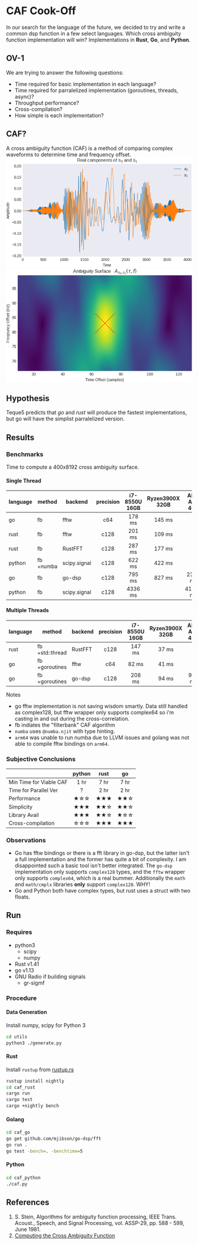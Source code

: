 # CAF Cook-Off
In our search for the language of the future, we decided to try and write a common dsp function in a few select languages. Which cross ambiguity function implementation will win? Implementations in **Rust**, **Go**, and **Python**.

## OV-1
We are trying to answer the following questions:
* Time required for basic implementation in each language?
* Time required for parralelized implementation (goroutines, threads, async)?
* Throughput performance?
* Cross-compilation?
* How simple is each implementation?

## CAF?
A cross ambiguity function (CAF) is a method of comparing complex waveforms to determine time and frequency offset.
![Signals Under Test](/docs/s0s1-time.png)
![CAF Surface](/docs/s0s1-caf.png)

## Hypothesis
Teque5 predicts that *go* and *rust* will produce the fastest implementations, but go will have the simplist parralelized version.

## Results
### Benchmarks
Time to compute a 400x8192 cross ambiguity surface.
#### Single Thread
| language | method          | backend      | precision | i7-8550U 16GB | Ryzen3900X 32GB | ARM A57 4GB |
|----------|-----------------|--------------|:---------:|:-------------:|:---------------:|:-----------:|
| go       | fb              | fftw         |     c64   |     178 ms    |      145 ms     |      -      |
| rust     | fb              | fftw         |    c128   |     201 ms    |      109 ms     |      -      |
| rust     | fb              | RustFFT      |    c128   |     287 ms    |      177 ms     |      -      |
| python   | fb +numba       | scipy.signal |    c128   |     622 ms    |      422 ms     |      -      |
| go       | fb              | go-dsp       |    c128   |     795 ms    |      827 ms     |   2386 ms   |
| python   | fb              | scipy.signal |    c128   |    4336 ms    |                 |  41700 ms   |

#### Multiple Threads
| language | method          | backend      | precision | i7-8550U 16GB | Ryzen3900X 32GB | ARM A57 4GB |
|----------|-----------------|--------------|:---------:|:-------------:|:---------------:|:-----------:|
| rust     | fb +std::thread | RustFFT      |    c128   |     147 ms    |      37 ms      |      -      |
| go       | fb +goroutines  | fftw         |     c64   |      82 ms    |      41 ms      |      -      |
| go       | fb +goroutines  | go-dsp       |    c128   |     208 ms    |      94 ms      |    955 ms   |

Notes
* go fftw implementation is not saving wisdom smartly. Data still handled as complex128, but fftw wrapper only supports complex64 so i'm casting in and out during the cross-correlation.
* fb indiates the "filterbank" CAF algorithm
* `numba` uses `@numba.njit` with type hinting.
* `arm64` was unable to run numba due to LLVM issues and golang was not able to compile fftw bindings on `arm64`.

### Subjective Conclusions
|                         | python | rust |  go  |
|-------------------------|:------:|:----:|:----:|
| Min Time for Viable CAF |  1 hr  | 7 hr | 7 hr |
| Time for Parallel Ver   |    ?   | 2 hr | 2 hr |
| Performance             |  ★☆☆ | ★★★ | ★★☆ |
| Simplicity              |  ★★★ | ★★☆ | ★★☆ |
| Library Avail           |  ★★★ | ★★☆ | ★☆☆ |
| Cross-compilation       |  ☆☆☆ | ★★★ | ★★★ |

### Observations
* Go has fftw bindings or there is a fft library in go-dsp, but the latter isn't a full implementation and the former has quite a bit of complexity. I am disappointed such a basic tool isn't better integrated. The `go-dsp` implementation only supports `complex128` types, and the `fftw` wrapper only supports `complex64`, which is a real bummer. Additionally the `math` and `math/cmplx` libraries **only** support `complex128`. WHY!
* Go and Python both have complex types, but rust uses a struct with two floats.

## Run
### Requires
* python3
    * scipy
    * numpy
* Rust v1.41
* go v1.13
* GNU Radio if building signals
    * gr-sigmf

### Procedure
#### Data Generation
Install numpy, scipy for Python 3
```bash
cd utils
python3 ./generate.py
```
#### Rust
Install `rustup` from [rustup.rs](https://rustup.rs/)
```bash
rustup install nightly
cd caf_rust
cargo run
cargo test
cargo +nightly bench
```
#### Golang
```bash
cd caf_go
go get github.com/mjibson/go-dsp/fft
go run .
go test -bench=. -benchtime=5
```
#### Python
```bash
cd caf_python
./caf.py
```

## References
1) S. Stein, Algorithms for ambiguity function processing,  IEEE Trans. Acoust., Speech, and Signal Processing, vol. ASSP-29, pp. 588 - 599, June 1981.
2) [Computing the Cross Ambiguity Function](http://ws.binghamton.edu/fowler/Fowler%20Personal%20Page/Publications_files/MS_Thesis_Chris_Yatrakis.pdf)
